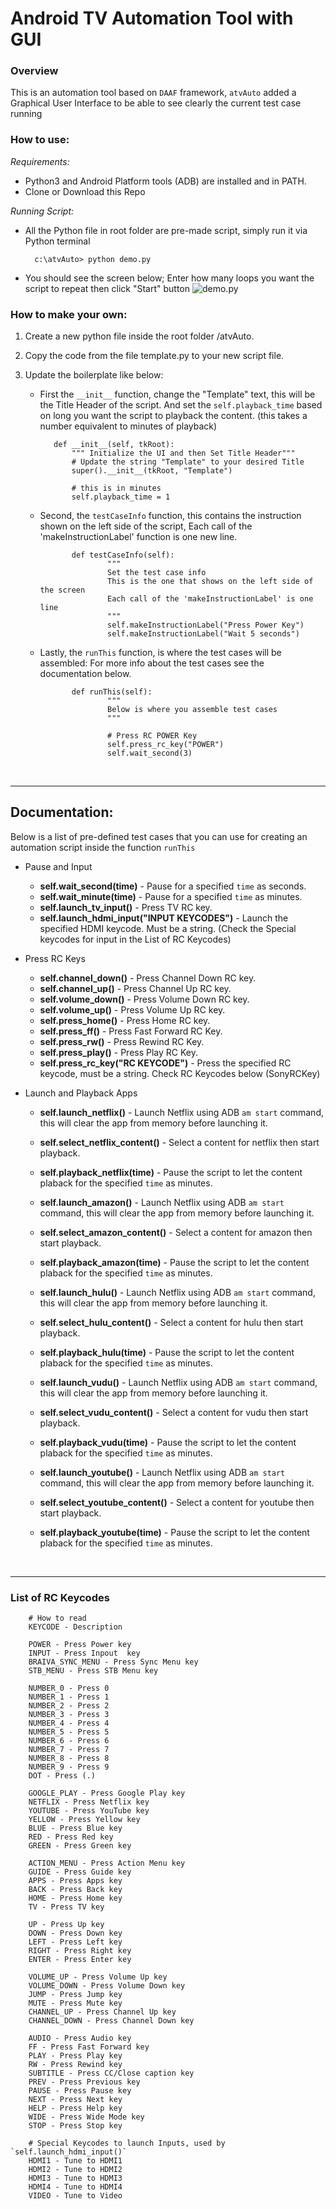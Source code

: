 # Android TV Automation Tool with GUI

### Overview

This is an automation tool based on `DAAF` framework, `atvAuto` added a Graphical User Interface to be able to see clearly the current test case running

### How to use:

*Requirements:*
* Python3 and Android Platform tools (ADB) are installed and in PATH.
* Clone or Download this Repo

*Running Script:*
* All the Python file in root folder are pre-made script, simply run it via Python terminal

        c:\atvAuto> python demo.py


* You should see the screen below; Enter how many loops you want the script to repeat then click "Start" button
![demo.py](https://raw.githubusercontent.com/DarrenVictoriano/atvAuto/master/img/demo_screenshot.PNG)


### How to make your own:
1. Create a new python file inside the root folder /atvAuto.
2. Copy the code from the file template.py to your new script file.
3. Update the boilerplate like below:

   * First the `__init__` function, change the "Template" text, this will be the Title Header of the script. And set the `self.playback_time` based on long you want the script to playback the content. (this takes a number equivalent to minutes of playback)

            def __init__(self, tkRoot):
                """ Initialize the UI and then Set Title Header"""
                # Update the string "Template" to your desired Title
                super().__init__(tkRoot, "Template")

                # this is in minutes
                self.playback_time = 1

   * Second, the `testCaseInfo` function, this contains the instruction shown on the left side of the script, Each call of the 'makeInstructionLabel' function is one new line.

                def testCaseInfo(self):
                        """ 
                        Set the test case info
                        This is the one that shows on the left side of the screen
                        Each call of the 'makeInstructionLabel' is one line
                        """
                        self.makeInstructionLabel("Press Power Key")
                        self.makeInstructionLabel("Wait 5 seconds")

   * Lastly, the `runThis` function, is where the test cases will be assembled: For more info about the test cases see the documentation below.

                def runThis(self):
                        """
                        Below is where you assemble test cases
                        """

                        # Press RC POWER Key
                        self.press_rc_key("POWER")
                        self.wait_second(3)


<br>

___
## Documentation:

Below is a list of pre-defined test cases that you can use for creating an automation script inside the function `runThis`

* Pause and Input
   * **self.wait_second(time)** - Pause for a specified `time` as seconds.
   * **self.wait_minute(time)** - Pause for a specified `time` as minutes.
   * **self.launch_tv_input()** - Press TV RC key.
   * **self.launch_hdmi_input("INPUT KEYCODES")** - Launch the specified HDMI keycode. Must be a string. (Check the Special keycodes for input in the List of RC Keycodes)

* Press RC Keys
   * **self.channel_down()** - Press Channel Down RC key.
   * **self.channel_up()** - Press Channel Up RC key.
   * **self.volume_down()** - Press Volume Down RC key.
   * **self.volume_up()** - Press Volume Up RC key.
   * **self.press_home()** - Press Home RC key.
   * **self.press_ff()** - Press Fast Forward RC Key.
   * **self.press_rw()** - Press Rewind RC Key.
   * **self.press_play()** - Press Play RC Key.
   * **self.press_rc_key("RC KEYCODE")** - Press the specified RC keycode, must be a string. Check RC Keycodes below (SonyRCKey)

* Launch and Playback Apps
  * **self.launch_netflix()** - Launch Netflix using ADB `am start` command, this will clear the app from memory before launching it.
  * **self.select_netflix_content()** - Select a content for netflix then start playback.
  * **self.playback_netflix(time)** - Pause the script to let the content plaback for the specified `time` as minutes.

  * **self.launch_amazon()** - Launch Netflix using ADB `am start` command, this will clear the app from memory before launching it.
  * **self.select_amazon_content()** - Select a content for amazon then start playback.
  * **self.playback_amazon(time)** - Pause the script to let the content plaback for the specified `time` as minutes.

  * **self.launch_hulu()** - Launch Netflix using ADB `am start` command, this will clear the app from memory before launching it.
  * **self.select_hulu_content()** - Select a content for hulu then start playback.
  * **self.playback_hulu(time)** - Pause the script to let the content plaback for the specified `time` as minutes.

  * **self.launch_vudu()** - Launch Netflix using ADB `am start` command, this will clear the app from memory before launching it.
  * **self.select_vudu_content()** - Select a content for vudu then start playback.
  * **self.playback_vudu(time)** - Pause the script to let the content plaback for the specified `time` as minutes.

  * **self.launch_youtube()** - Launch Netflix using ADB `am start` command, this will clear the app from memory before launching it.
  * **self.select_youtube_content()** - Select a content for youtube then start playback.
  * **self.playback_youtube(time)** - Pause the script to let the content plaback for the specified `time` as minutes.


<br>

___
### List of RC Keycodes

        # How to read
        KEYCODE - Description

        POWER - Press Power key
        INPUT - Press Inpout  key
        BRAIVA_SYNC_MENU - Press Sync Menu key
        STB_MENU - Press STB Menu key

        NUMBER_0 - Press 0
        NUMBER_1 - Press 1
        NUMBER_2 - Press 2
        NUMBER_3 - Press 3
        NUMBER_4 - Press 4
        NUMBER_5 - Press 5
        NUMBER_6 - Press 6
        NUMBER_7 - Press 7
        NUMBER_8 - Press 8
        NUMBER_9 - Press 9
        DOT - Press (.)

        GOOGLE_PLAY - Press Google Play key
        NETFLIX - Press Netflix key
        YOUTUBE - Press YouTube key
        YELLOW - Press Yellow key
        BLUE - Press Blue key
        RED - Press Red key
        GREEN - Press Green key

        ACTION_MENU - Press Action Menu key
        GUIDE - Press Guide key
        APPS - Press Apps key
        BACK - Press Back key
        HOME - Press Home key
        TV - Press TV key

        UP - Press Up key
        DOWN - Press Down key
        LEFT - Press Left key
        RIGHT - Press Right key
        ENTER - Press Enter key

        VOLUME_UP - Press Volume Up key
        VOLUME_DOWN - Press Volume Down key
        JUMP - Press Jump key
        MUTE - Press Mute key
        CHANNEL_UP - Press Channel Up key
        CHANNEL_DOWN - Press Channel Down key

        AUDIO - Press Audio key
        FF - Press Fast Forward key
        PLAY - Press Play key
        RW - Press Rewind key
        SUBTITLE - Press CC/Close caption key
        PREV - Press Previous key
        PAUSE - Press Pause key
        NEXT - Press Next key
        HELP - Press Help key
        WIDE - Press Wide Mode key
        STOP - Press Stop key

        # Special Keycodes to launch Inputs, used by `self.launch_hdmi_input()`
        HDMI1 - Tune to HDMI1
        HDMI2 - Tune to HDMI2
        HDMI3 - Tune to HDMI3
        HDMI4 - Tune to HDMI4
        VIDEO - Tune to Video
